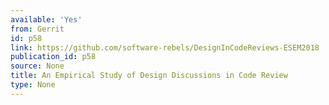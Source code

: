 ```yaml
---
available: 'Yes'
from: Gerrit
id: p58
link: https://github.com/software-rebels/DesignInCodeReviews-ESEM2018
publication_id: p58
source: None
title: An Empirical Study of Design Discussions in Code Review
type: None
---
```


